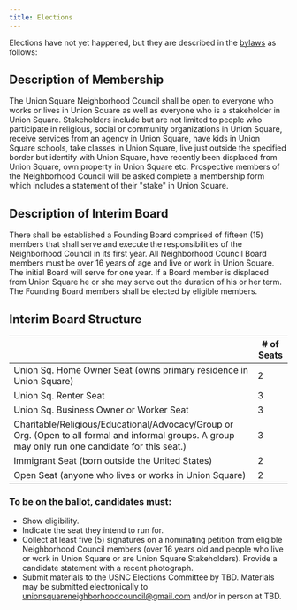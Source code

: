 ```yaml
---
title: Elections
---
```


Elections have not yet happened, but they are described in the [bylaws](/bylaws) as follows:

## Description of Membership

The Union Square Neighborhood Council shall be open to everyone who works or lives in Union Square as well as everyone who is a stakeholder in Union Square. Stakeholders include but are not limited to people who participate in religious, social or community organizations in Union Square, receive services from an agency in Union Square, have kids in Union Square schools, take classes in Union Square, live just outside the specified border but identify with Union Square, have recently been displaced from Union Square, own property in Union Square etc. Prospective members of the Neighborhood Council will be asked complete a membership form which includes a statement of their "stake" in Union Square.

## Description of Interim Board

There shall be established a Founding Board comprised of fifteen (15) members that shall serve and execute the responsibilities of the Neighborhood Council in its first year. All Neighborhood Council Board members must be over 16 years of age and live or work in Union Square. The initial Board will serve for one year. If a Board member is displaced from Union Square he or she may serve out the duration of his or her term. The Founding Board members shall be elected by eligible members.

## Interim Board Structure

|                                                                                                                                                     | # of Seats |
|-----------------------------------------------------------------------------------------------------------------------------------------------------|------------|
| Union Sq. Home Owner Seat (owns primary residence in Union Square)                                                                                  | 2          |
| Union Sq. Renter Seat                                                                                                                               | 3          |
| Union Sq. Business Owner or Worker Seat                                                                                                             | 3          |
| Charitable/Religious/Educational/Advocacy/Group or Org. (Open to all formal and informal groups. A group may only run one candidate for this seat.) | 3          |
| Immigrant Seat (born outside the United States)                                                                                                     | 2          |
| Open Seat (anyone who lives or works in Union Square)                                                                                               | 2          |


### To be on the ballot, candidates must:

* Show eligibility.
* Indicate the seat they intend to run for.
* Collect at least five (5) signatures on a nominating petition from eligible Neighborhood Council members (over 16 years old and people who live or work in Union Square or are Union Square Stakeholders).
 Provide a candidate statement with a recent photograph.
* Submit materials to the USNC Elections Committee by TBD. Materials may be submitted electronically
to unionsquareneighborhoodcouncil@gmail.com and/or in person at TBD.

